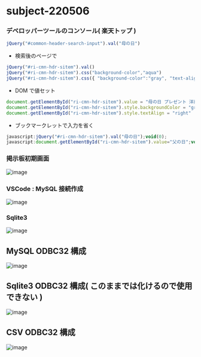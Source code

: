 # subject-220506

### デベロッパーツールのコンソール( 楽天トップ )
```js
jQuery("#common-header-search-input").val("母の日")
```
- 検索後のページで
```js
jQuery("#ri-cmn-hdr-sitem").val()
jQuery("#ri-cmn-hdr-sitem").css("background-color","aqua")
jQuery("#ri-cmn-hdr-sitem").css({ "background-color":"gray", "text-align":"right" })

```
- DOM で値セット
```js
document.getElementById("ri-cmn-hdr-sitem").value = "母の日 プレゼント 洋菓子"
document.getElementById("ri-cmn-hdr-sitem").style.backgroundColor = "gray"
document.getElementById("ri-cmn-hdr-sitem").style.textAlign = "right"
```

- ブックマークレットで入力を省く
```js
javascript:jQuery("#ri-cmn-hdr-sitem").val("母の日");void(0);
javascript:document.getElementById("ri-cmn-hdr-sitem").value="父の日";void(0);
```

### 掲示板初期画面
![image](https://user-images.githubusercontent.com/1501327/167070439-dceaf5ce-8ca4-40cc-9aea-a5a19b7904dd.png)

### VSCode : MySQL 接続作成
![image](https://user-images.githubusercontent.com/1501327/167071194-70bf142c-0585-4095-83c3-8b58a2d9480b.png)

### Sqlite3
![image](https://user-images.githubusercontent.com/1501327/167071542-63832115-6506-41fb-9f60-4ac6f5dee6da.png)

## MySQL ODBC32 構成
![image](https://user-images.githubusercontent.com/1501327/167072410-6023949c-f2e3-4d56-b37e-d2f285f25bec.png)

## Sqlite3 ODBC32 構成( このままでは化けるので使用できない )
![image](https://user-images.githubusercontent.com/1501327/167073252-e7a21d26-5f98-472b-9880-793483b1e35e.png)

## CSV ODBC32 構成
![image](https://user-images.githubusercontent.com/1501327/167074500-eb77211d-32a0-43b8-b2c6-a165d2816e4b.png)

